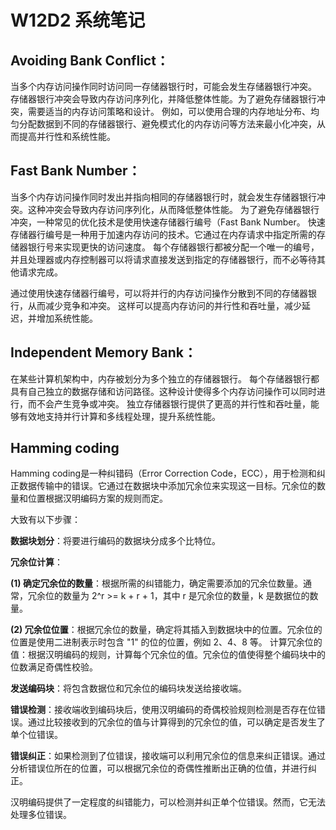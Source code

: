 # W12D2 系统笔记

## Avoiding Bank Conflict：
当多个内存访问操作同时访问同一存储器银行时，可能会发生存储器银行冲突。
存储器银行冲突会导致内存访问序列化，并降低整体性能。为了避免存储器银行冲突，需要适当的内存访问策略和设计。
例如，可以使用合理的内存地址分布、均匀分配数据到不同的存储器银行、避免模式化的内存访问等方法来最小化冲突，从而提高并行性和系统性能。
## Fast Bank Number：
当多个内存访问操作同时发出并指向相同的存储器银行时，就会发生存储器银行冲突。这种冲突会导致内存访问序列化，从而降低整体性能。 
为了避免存储器银行冲突，一种常见的优化技术是使用快速存储器行编号（Fast Bank Number。
快速存储器行编号是一种用于加速内存访问的技术。它通过在内存请求中指定所需的存储器银行号来实现更快的访问速度。
每个存储器银行都被分配一个唯一的编号，并且处理器或内存控制器可以将请求直接发送到指定的存储器银行，而不必等待其他请求完成。

通过使用快速存储器行编号，可以将并行的内存访问操作分散到不同的存储器银行，从而减少竞争和冲突。
这样可以提高内存访问的并行性和吞吐量，减少延迟，并增加系统性能。




## Independent Memory Bank：
在某些计算机架构中，内存被划分为多个独立的存储器银行。
每个存储器银行都具有自己独立的数据存储和访问路径。这种设计使得多个内存访问操作可以同时进行，而不会产生竞争或冲突。
独立存储器银行提供了更高的并行性和吞吐量，能够有效地支持并行计算和多线程处理，提升系统性能。


## Hamming coding
Hamming coding是一种纠错码（Error Correction Code，ECC），用于检测和纠正数据传输中的错误。它通过在数据块中添加冗余位来实现这一目标。冗余位的数量和位置根据汉明编码方案的规则而定。

大致有以下步骤：

**数据块划分**：将要进行编码的数据块分成多个比特位。

**冗余位计算**：

**(1) 确定冗余位的数量**：根据所需的纠错能力，确定需要添加的冗余位数量。通常，冗余位的数量为 2^r >= k + r + 1，其中 r 是冗余位的数量，k 是数据位的数量。

**(2) 冗余位位置**：根据冗余位的数量，确定将其插入到数据块中的位置。冗余位的位置是使用二进制表示时包含 "1" 的位的位置，例如 2、4、8 等。
计算冗余位的值：根据汉明编码的规则，计算每个冗余位的值。冗余位的值使得整个编码块中的位数满足奇偶性校验。

**发送编码块**：将包含数据位和冗余位的编码块发送给接收端。

**错误检测**：接收端收到编码块后，使用汉明编码的奇偶校验规则检测是否存在位错误。通过比较接收到的冗余位的值与计算得到的冗余位的值，可以确定是否发生了单个位错误。

**错误纠正**：如果检测到了位错误，接收端可以利用冗余位的信息来纠正错误。通过分析错误位所在的位置，可以根据冗余位的奇偶性推断出正确的位值，并进行纠正。

汉明编码提供了一定程度的纠错能力，可以检测并纠正单个位错误。然而，它无法处理多位错误。

